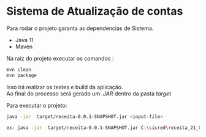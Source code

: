 # Sistema de Atualização de contas

Para rodar o projeto garanta as dependencias de Sistema.

* Java 11
* Maven

Na raiz do projeto executar os comandos :
```bash
mvn clean
mvn package
```

Isso irá realizar os testes e build da aplicação. <br>
Ao final do processo será gerado um *.JAR* dentro da pasta *target*

Para executar o projeto:

```bash
java -jar  target/receita-0.0.1-SNAPSHOT.jar <input-file>

ex: java -jar  target/receita-0.0.1-SNAPSHOT.jar C:\sicred\receita_21_04_2022.csv
```

